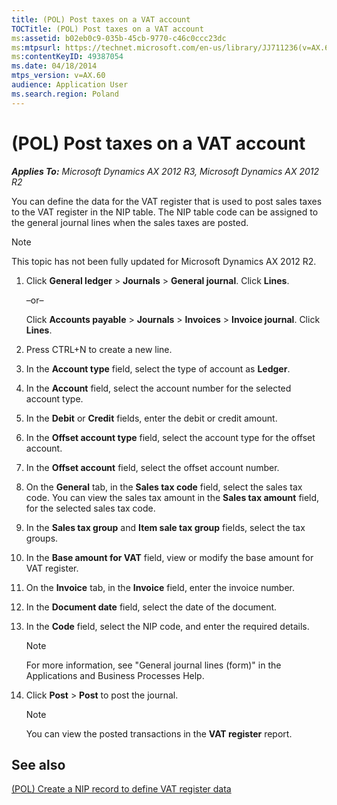 ```yaml
---
title: (POL) Post taxes on a VAT account
TOCTitle: (POL) Post taxes on a VAT account
ms:assetid: b02eb0c9-035b-45cb-9770-c46c0ccc23dc
ms:mtpsurl: https://technet.microsoft.com/en-us/library/JJ711236(v=AX.60)
ms:contentKeyID: 49387054
ms.date: 04/18/2014
mtps_version: v=AX.60
audience: Application User
ms.search.region: Poland
---
```


# (POL) Post taxes on a VAT account 


_**Applies To:** Microsoft Dynamics AX 2012 R3, Microsoft Dynamics AX 2012 R2_

You can define the data for the VAT register that is used to post sales taxes to the VAT register in the NIP table. The NIP table code can be assigned to the general journal lines when the sales taxes are posted.


> [!NOTE]
> <P>This topic has not been fully updated for Microsoft Dynamics AX 2012 R2.</P>



1.  Click **General ledger** \> **Journals** \> **General journal**. Click **Lines**.
    
    –or–
    
    Click **Accounts payable** \> **Journals** \> **Invoices** \> **Invoice journal**. Click **Lines**.

2.  Press CTRL+N to create a new line.

3.  In the **Account type** field, select the type of account as **Ledger**.

4.  In the **Account** field, select the account number for the selected account type.

5.  In the **Debit** or **Credit** fields, enter the debit or credit amount.

6.  In the **Offset account type** field, select the account type for the offset account.

7.  In the **Offset account** field, select the offset account number.

8.  On the **General** tab, in the **Sales tax code** field, select the sales tax code. You can view the sales tax amount in the **Sales tax amount** field, for the selected sales tax code.

9.  In the **Sales tax group** and **Item sale tax group** fields, select the tax groups.

10. In the **Base amount for VAT** field, view or modify the base amount for VAT register.

11. On the **Invoice** tab, in the **Invoice** field, enter the invoice number.

12. In the **Document date** field, select the date of the document.

13. In the **Code** field, select the NIP code, and enter the required details.
    

    > [!NOTE]
    > <P>For more information, see "General journal lines (form)" in the Applications and Business Processes Help.</P>



14. Click **Post** \> **Post** to post the journal.
    

    > [!NOTE]
    > <P>You can view the posted transactions in the <STRONG>VAT register</STRONG> report.</P>



## See also

[(POL) Create a NIP record to define VAT register data](pol-create-a-nip-record-to-define-vat-register-data.md)

  


